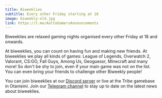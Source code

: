 ```yaml
---
title: Biweeklies
subtitle: Every other Friday starting at 18
image: biweekly-old.jpg
link: https://t.me/AaltoGamersAnnouncements
---
```


Biweeklies are relaxed gaming nights organised every other Friday at 18 and onwards.

At biweeklies, you can count on having fun and making new friends.
At biweeklies we play all kinds of games: League of Legends, Overwatch 2, Valorant, CS:GO, Fall Guys, Among Us, Geoguessr, Minecraft and many more!
So don't be shy to join, even if your main game was not on the list. You can even bring your friends to challenge other Biweekly people!

You can join biweeklies at our [Discord server](https://discord.com/invite/Ew7nGQqHgc) or live at the Tribe gamebase in Otaniemi. Join our [Telegram channel](https://t.me/AaltoGamersAnnouncements) to stay up to date on the latest news about biweeklies.
